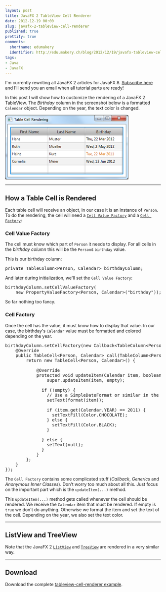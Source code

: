 ```yaml
---
layout: post
title: JavaFX 2 TableView Cell Renderer
date: 2012-12-19 00:00
slug: javafx-2-tableview-cell-renderer
published: true
prettify: true
comments: 
  shortname: edumakery
  identifier: http://edu.makery.ch/blog/2012/12/19/javafx-tableview-cell-renderer/
tags:
- Java
- JavaFX
---
```


<div class="alert alert-info">
  I'm currently rewriting all JavaFX 2 articles for JavaFX 8. <a href="https://tinyletter.com/code-makery" class="alert-link">Subscribe here</a> and I'll send you an email when all tutorial parts are ready!
</div>

In this post I will show how to customize the rendering of a JavaFX 2 TableView. The *Birthday* column in the screenshot below is a formatted `Calendar` object. Depending on the year, the text color is changed. 

![TableView Cell Renderer](/assets/blog/12-12-19-javafx-2-tableview-cell-renderer/screenshot-01.png)


* * *

## How a Table Cell is Rendered

Each table cell will receive an object, in our case it is an instance of `Person`. To do the rendering, the cell will need a [`Cell Value Factory`](http://docs.oracle.com/javafx/2/api/javafx/scene/control/TableColumn.html#setCellValueFactory(javafx.util.Callback)) and a [`Cell Factory`](http://docs.oracle.com/javafx/2/api/javafx/scene/control/TableColumn.html#setCellFactory(javafx.util.Callback)):


### Cell Value Factory

The cell must know which part of `Person` it needs to display. For all cells in the *birthday column* this will be the `Person`s `birthday` value.

This is our birthday column:

<pre class="prettyprint lang-java">
private TableColumn&lt;Person, Calendar&gt; birthdayColumn;
</pre>

And later during initialization, we'll set the `Cell Value Factory`:

<pre class="prettyprint lang-java">
birthdayColumn.setCellValueFactory(
    new PropertyValueFactory&lt;Person, Calendar&gt;("birthday"));
</pre>

So far nothing too fancy.


### Cell Factory

Once the cell has the value, it must know how to display that value. In our case, the birthday's `Calendar` value must be formatted and colored depending on the year.

<pre class="prettyprint lang-java">
birthdayColumn.setCellFactory(new Callback&lt;TableColumn&lt;Person, Calendar&gt;, TableCell&lt;Person, Calendar&gt;&gt;() {
	@Override
	public TableCell&lt;Person, Calendar&gt; call(TableColumn&lt;Person, Calendar&gt; param) {
		return new TableCell&lt;Person, Calendar&gt;() {
    
			@Override
			protected void updateItem(Calendar item, boolean empty) {
				super.updateItem(item, empty);
        
              if (!empty) {
                // Use a SimpleDateFormat or similar in the format method
                setText(format(item));
                
                if (item.get(Calendar.YEAR) == 2011) {
                  setTextFill(Color.CHOCOLATE);
                } else {
                  setTextFill(Color.BLACK);
                }
                
              } else {
                setText(null);
              }
			}
		};
	}
});
</pre>


The `Cell Factory` contains some complicated stuff (*Callback*, *Generics* and *Anonymous Inner Classes*). Don't worry too much about all this. Just focus on the important part which is the `updateItem(...)` method. 

This `updateItem(...)` method gets called whenever the cell should be rendered. We receive the `Calendar` item that must be rendered. If empty is `true` we don't do anything. Otherwise we format the item and set the text of the cell. Depending on the year, we also set the text color.


* * *

## ListView and TreeView

Note that the JavaFX 2 [`ListView`](http://docs.oracle.com/javafx/2/api/javafx/scene/control/ListView.html) and [`TreeView`](http://docs.oracle.com/javafx/2/api/javafx/scene/control/TreeView.html) are rendered in a very similar way.


* * *

## Download
Download the complete [tableview-cell-renderer example](/assets/blog/12-12-19-javafx-2-tableview-cell-renderer/javafx-tableview-cell-renderer.zip).
